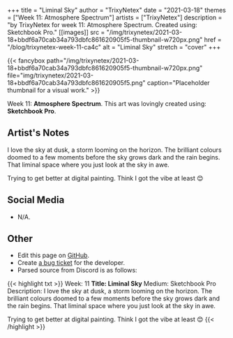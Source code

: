 +++
title =       "Liminal Sky"
author =      "TrixyNetex"
date =        "2021-03-18"
themes =      ["Week 11: Atmosphere Spectrum"]
artists =     ["TrixyNetex"]
description = "by TrixyNetex for week 11: Atmosphere Spectrum. Created using: Sketchbook Pro."
[[images]]
      src = "/img/trixynetex/2021-03-18+bbdf6a70cab34a793dbfc861620905f5-thumbnail-w720px.png"
      href = "/blog/trixynetex-week-11-ca4c"
      alt = "Liminal Sky"
      stretch = "cover"
+++


{{< fancybox path="/img/trixynetex/2021-03-18+bbdf6a70cab34a793dbfc861620905f5-thumbnail-w720px.png" file="img/trixynetex/2021-03-18+bbdf6a70cab34a793dbfc861620905f5.png" caption="Placeholder thumbnail for a visual work." >}}


Week 11: **Atmosphere Spectrum**. This art was lovingly created using: **Sketchbook Pro**.

## Artist's Notes

I love the sky at dusk, a storm looming on the horizon. The brilliant colours doomed to a few moments before the sky grows dark and the rain begins. That liminal space where you just look at the sky in awe.

Trying to get better at digital painting. Think I got the vibe at least 😊

## Social Media

- N/A.

## Other

- Edit this page on [GitHub](https://github.com/teaminkling/web-refresh/edit/main/content/blog/trixynetex-week-11-ca4c.md).
- Create [a bug ticket](https://github.com/teaminkling/web-refresh/issues/new?assignees=&labels=bug&template=problem-report.md&title=) for the developer.
- Parsed source from Discord is as follows:

{{< highlight txt >}}
Week: 11
**Title:  Liminal Sky**
Medium: Sketchbook Pro
Description: I love the sky at dusk, a storm looming on the horizon. The brilliant colours doomed to a few moments before the sky grows dark and the rain begins. That liminal space where you just look at the sky in awe.

Trying to get better at digital painting. Think I got the vibe at least 😊
{{< /highlight >}}